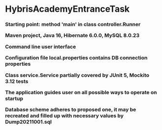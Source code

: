# HybrisAcademyEntranceTask
<h3>
	<p>Starting point: method 'main' in class controller.Runner<p>
	<p>Maven project, Java 16, Hibernate 6.0.0, MySQL 8.0.23<p>
	<p>Command line user interface<p>
	<p>Configuration file local.properties contains DB connection properties<p>
	<p>Class service.Service partially covered by JUnit 5, Mockito 3.12 tests<p>
	<p>The application guides user on all possible ways to operate on startup<p>
	<p>Database scheme adheres to proposed one, it may be recreated and filled up with necessary values by Dump20211001.sql<p>
</h3>
